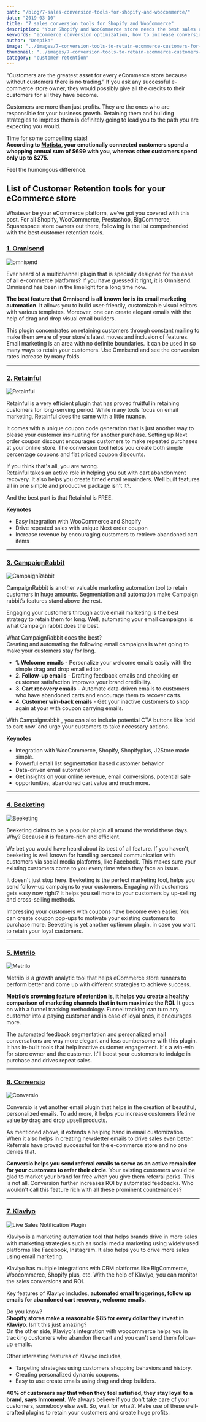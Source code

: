```yaml
---
path: "/blog/7-sales-conversion-tools-for-shopify-and-woocommerce/"
date: "2019-03-10"
title: "7 sales conversion tools for Shopify and WooCommerce"
description: "Your Shopify and WooCommerce store needs the best sales conversion tools if you need to increase your store's customers and revenue. Here are the top 7 conversion rate optimization tools that you should be using for your store."
keywords: "ecommerce conversion optimization, how to increase conversion rate on shopify, how to increase conversion rate ecommerce, how to increase shopify store conversion rate"
author: "Deepika"
image: "../images/7-conversion-tools-to-retain-ecommerce-customers-for-long/7-conversion-tools-to-retain-ecommerce-customers-for-long.png"
thumbnail: "../images/7-conversion-tools-to-retain-ecommerce-customers-for-long/7-conversion-tools-to-retain-ecommerce-customers-for-long.png"
category: "customer-retention"
---
```


“Customers are the greatest asset for every eCommerce store because without customers there is no trading.” If you ask any successful e-commerce store owner, they would possibly give all the credits to their customers for all they have become.

Customers are more than just profits. They are the ones who are responsible for your business growth. Retaining them and building strategies to impress them is definitely going to lead you to the path you are expecting you would.

Time for some compelling stats!     
**According to [Motista](https://www.motista.com/), your emotionally connected customers spend a whopping annual sum of $699 with you, whereas other customers spend only up to $275.**

Feel the humongous difference. 

<toc></toc>

## List of Customer Retention tools for your eCommerce store
Whatever be your eCommerce platform, we’ve got you covered with this post. For all Shopify, WooCommerce, Prestashop, BigCommerce, Squarespace store owners out there, following is the list comprehended with the best customer retention tools.

### [1. Omnisend](https://www.omnisend.com/)

![omnisend](https://raw.githubusercontent.com/retainful/site-images/master/7-conversion-tools-to-retain-ecommerce-customers-for-long/Omnisend.png)

Ever heard of a multichannel plugin that is specially designed for the ease of all e-commerce platforms? If you have guessed it right, it is Omnisend. Omnisend has been in the limelight for a long time now.

**The best feature that Omnisend is all known for is its email marketing automation**. It allows you to build user-friendly, customizable visual editors with various templates. Moreover, one can create elegant emails with the help of drag and drop visual email builders. 

This plugin concentrates on retaining customers through constant mailing to make them aware of your store's latest moves and inclusion of features. Email marketing is an area with no definite boundaries. It can be used in so many ways to <link-text url="https://www.retainful.com/blog/the-simple-way-to-retain-all-your-customers/" target="_blank" rel="noopener">retain your customers</link-text>. Use Omnisend and see the conversion rates increase by many folds.

____

### [2. Retainful](https://www.retainful.com)

![Retainful](https://raw.githubusercontent.com/retainful/site-images/master/7-conversion-tools-to-retain-ecommerce-customers-for-long/Retainful.png)

Retainful is a very efficient plugin that has proved fruitful in retaining customers for long-serving period. While many tools focus on email marketing, Retainful does the same with a little nuance.

It comes with a unique coupon code generation that is just another way to please your customer insinuating for another purchase. Setting up <link-text url="https://www.retainful.com/blog/how-to-provide-next-order-coupon-in-woocommerce/" rel="noopener" target="_blank">Next order coupon discount</link-text> encourages customers to make repeated purchases at your online store. The conversion tool helps you create both simple percentage coupons and flat priced coupon discounts.

If you think that's all, you are wrong.     
Retainful takes an active role in helping you out with cart abandonment recovery. It also helps you create timed email remainders.  Well built features all in one simple and productive package isn't it?.

And the best part is that Retainful is FREE.

**Keynotes**
- Easy integration with WooCommerce and Shopify
- Drive repeated sales with unique Next order coupon
- Increase revenue by encouraging customers to retrieve abandoned cart items

____

### [3. CampaignRabbit](https://www.campaignrabbit.com/)

![CampaignRabbit](https://raw.githubusercontent.com/retainful/site-images/master/7-conversion-tools-to-retain-ecommerce-customers-for-long/Campaignrabbit.png)

CampaignRabbit is another valuable marketing automation tool to retain customers in huge amounts. Segmentation and automation make Campaign rabbit’s features stand above the rest. 

Engaging your customers through active email marketing is the best strategy to retain them for long. Well, automating your email campaigns is what Campaign rabbit does the best.

What CampaignRabbit does the best?  
Creating and automating the following email campaigns is what going to make your customers stay for long.

- **1. Welcome emails** - Personalize your welcome emails easily with the simple drag and drop email editor.
- **2. Follow-up emails** - Drafting feedback emails and checking on customer satisfaction improves your brand credibility.
- **3. <link-text url="https://www.campaignrabbit.com/blog/reduce-cart-abandonment-recovery-solutions/" target="_blank" rel="noopener">Cart recovery emails</link-text>** -  Automate data-driven emails to customers who have abandoned carts and encourage them to recover carts.
- **4. Customer win-back emails** - Get your inactive customers to shop again at your with coupon carrying emails.

With Campaignrabbit , you can also include potential CTA buttons like ‘add to cart now’ and urge your customers to take necessary actions.

**Keynotes**
- Integration with WooCommerce, Shopify, Shopifyplus, J2Store made simple.
- Powerful email list segmentation based customer behavior
- Data-driven email automation
- Get insights on your online revenue, email conversions, potential sale
- opportunities, abandoned cart value and much more. 

____

### [4. Beeketing](https://beeketing.com)

![Beeketing](https://raw.githubusercontent.com/retainful/site-images/master/7-conversion-tools-to-retain-ecommerce-customers-for-long/Beeketing.png)

Beeketing claims to be a popular plugin all around the world these days. Why?  Because it is feature-rich and efficient.

We bet you would have heard about its best of all feature. If you haven't, beeketing is well known for handling personal communication with customers via social media platforms, like Facebook. This makes sure your existing customers come to you every time when they face an issue.

It doesn't just stop here.
Beeketing is the perfect marketing tool, helps you send follow-up campaigns to your customers. Engaging with customers gets easy now right? It helps you sell more to your customers by up-selling and cross-selling methods.

Impressing your customers with coupons have become even easier. You can create coupon pop-ups to motivate your existing customers to purchase more. Beeketing is yet another optimum plugin, in case you want to retain your loyal customers. 

____

### [5. Metrilo](https://www.metrilo.com)

![Metrilo](https://raw.githubusercontent.com/retainful/site-images/master/7-conversion-tools-to-retain-ecommerce-customers-for-long/Metrilo.png)

Metrilo is a growth analytic tool that helps eCommerce store runners to perform better and come up with different strategies to achieve success. 

**Metrilo’s crowning feature of retention is, it helps you create a healthy comparison of marketing channels that in turn maximize the ROI.** It goes on with a funnel tracking methodology. Funnel tracking can turn any customer into a paying customer and in case of loyal ones, it encourages more. 

The <link-text url="https://www.campaignrabbit.com/blog/grow-your-ecommerce-store-with-9-effective-automated-emails/" rel="noopener" target="_blank">automated feedback segmentation</link-text> and personalized email conversations are way more elegant and less cumbersome with this plugin. It has in-built tools that help inactive customer engagement. It's a win-win for store owner and the customer. It'll boost your customers to indulge in purchase and drives repeat sales.
____

### [6. Conversio](https://conversio.com)

![Conversio](https://raw.githubusercontent.com/retainful/site-images/master/7-conversion-tools-to-retain-ecommerce-customers-for-long/Conversio.png)


Conversio is yet another email plugin that helps in the creation of beautiful, personalized emails. To add more, it helps you increase customers lifetime value by drag and drop upsell products.

As mentioned above, it extends a helping hand in email customization. When it also helps in creating newsletter emails to drive sales even better. Referrals have proved successful for the e-commerce store and no one denies that. 

**Conversio helps you send referral emails to serve as an active remainder for your customers to refer their circle.** Your existing customers would be glad to market your brand for free when you give them referral perks. This is not all. Conversion further increases ROI by automated feedbacks. Who wouldn't call this feature rich with all these prominent countenances?

____ 

### [7. Klaviyo](https://www.klaviyo.com/)

![Live Sales Notification Plugin](https://raw.githubusercontent.com/retainful/site-images/master/7-conversion-tools-to-retain-ecommerce-customers-for-long/Klaviyo.png)

Klaviyo is a marketing automation tool that helps brands drive in more sales with marketing strategies such as social media marketing using widely used platforms like Facebook, Instagram. It also helps you to drive more sales using email marketing.

Klaviyo has multiple integrations with CRM platforms like BigCommerce, Woocommerce, Shopify plus, etc. With the help of Klaviyo, you can monitor the sales conversions and ROI.

Key features of Klaviyo includes, **automated email triggerings, follow up emails for abandoned cart recovery, welcome emails**.

Do you know?    
**Shopify stores make a reasonable $85 for every dollar they invest in Klaviyo**. Isn't this just amazing?  
On the other side, Klaviyo's integration with woocommerce helps you in tracking customers who abandon the cart and you can't send them follow-up emails. 

Other interesting features of Klaviyo includes,
- Targeting strategies using customers shopping behaviors and history.
- Creating personalized dynamic coupons.
- Easy to use create emails using drag and drop builders.

**40% of customers say that when they feel satisfied, they stay loyal to a brand, says <link-text url="https://www.inmoment.com/business-and-customer-experience-intelligence/" rel="nooopener nofollow" target="_blank">Inmoment.</link-text>** We always believe if you don't take care of your customers, somebody else well. So, wait for what?. Make use of these well-crafted plugins to retain your customers and create huge profits.